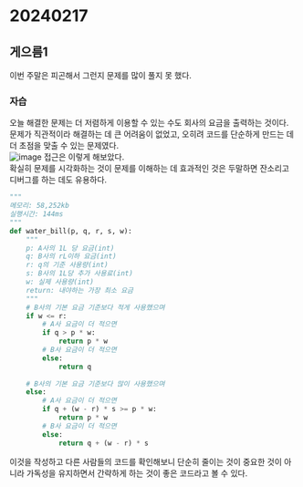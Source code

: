 # 20240217
## 게으름1
이번 주말은 피곤해서 그런지 문제를 많이 풀지 못 했다.
### 자습
오늘 해결한 문제는 더 저렴하게 이용할 수 있는 수도 회사의 요금을 출력하는 것이다.  
문제가 직관적이라 해결하는 데 큰 어려움이 없었고, 오히려 코드를 단순하게 만드는 데 더 초점을 맞출 수 있는 문제였다.  
![image](https://github.com/qldrh112/TIL/assets/69291489/6d7b27a0-e56b-4fda-bbe6-6d04252907fa)
접근은 이렇게 해보았다.  
확실히 문제를 시각화하는 것이 문제를 이해하는 데 효과적인 것은 두말하면 잔소리고 디버그를 하는 데도 유용하다. 
``` python
"""
메모리: 58,252kb
실행시간: 144ms
"""
def water_bill(p, q, r, s, w):
    """
    p: A사의 1L 당 요금(int)
    q: B사의 rL이하 요금(int)
    r: q의 기준 사용량(int)
    s: B사의 1L당 추가 사용료(int)
    w: 실제 사용량(int)
    return: 내야하는 가장 최소 요금
    """
    # B사의 기본 요금 기준보다 적게 사용했으며
    if w <= r:
        # A사 요금이 더 적으면
        if q > p * w: 
            return p * w
        # B사 요금이 더 적으면
        else:
            return q
    
    # B사의 기본 요금 기준보다 많이 사용했으며
    else:
        # A사 요금이 더 적으면
        if q + (w - r) * s >= p * w:
            return p * w
        # B사 요금이 더 적으면 
        else:
            return q + (w - r) * s
```
이것을 작성하고 다른 사람들의 코드를 확인해보니 단순히 줄이는 것이 중요한 것이 아니라 가독성을 유지하면서 간략하게 하는 것이 좋은 코드라고 볼 수 있다.